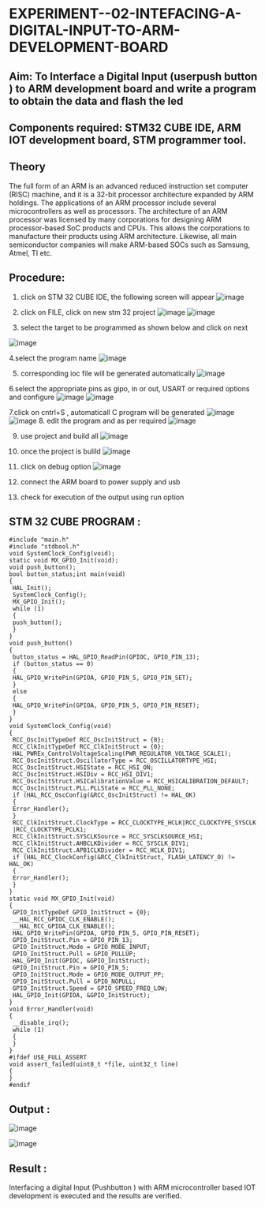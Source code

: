 # EXPERIMENT--02-INTEFACING-A-DIGITAL-INPUT-TO-ARM-DEVELOPMENT-BOARD
## Aim: To Interface a Digital Input  (userpush button  ) to ARM   development board and write a  program to obtain  the data and flash the led  
## Components required: STM32 CUBE IDE, ARM IOT development board,  STM programmer tool.
## Theory 
The full form of an ARM is an advanced reduced instruction set computer (RISC) machine, and it is a 32-bit processor architecture expanded by ARM holdings. The applications of an ARM processor include several microcontrollers as well as processors. The architecture of an ARM processor was licensed by many corporations for designing ARM processor-based SoC products and CPUs. This allows the corporations to manufacture their products using ARM architecture. Likewise, all main semiconductor companies will make ARM-based SOCs such as Samsung, Atmel, TI etc.

 
  
## Procedure:
 1. click on STM 32 CUBE IDE, the following screen will appear 
 ![image](https://user-images.githubusercontent.com/36288975/226189166-ac10578c-c059-40e7-8b80-9f84f64bf088.png)

 2. click on FILE, click on new stm 32 project 
 ![image](https://user-images.githubusercontent.com/36288975/226189215-2d13ebfb-507f-44fc-b772-02232e97c0e3.png)
![image](https://user-images.githubusercontent.com/36288975/226189230-bf2d90dd-9695-4aaf-b2a6-6d66454e81fc.png)
3. select the target to be programmed  as shown below and click on next 

![image](https://user-images.githubusercontent.com/36288975/226189280-ed5dcf1d-dd8d-43ae-815d-491085f4863b.png)

4.select the program name 
![image](https://user-images.githubusercontent.com/36288975/226189316-09832a30-4d1a-4d4f-b8ad-2dc28f137711.png)


5. corresponding ioc file will be generated automatically 
![image](https://user-images.githubusercontent.com/36288975/226189378-3abbdee2-0df6-470f-a3cd-79c74e3d3ad8.png)

6.select the appropriate pins as gipo, in or out, USART or required options and configure 
![image](https://user-images.githubusercontent.com/36288975/226189403-f7179f1a-3eae-4637-826b-ab4ec35ba1e1.png)
![image](https://user-images.githubusercontent.com/36288975/226189425-2b2414ce-49b3-4b61-a260-c658cb2e4152.png)


7.click on cntrl+S , automaticall C program will be generated 
![image](https://user-images.githubusercontent.com/36288975/226189443-8b43451d-0b14-47e4-a20b-cc09c6ad8458.png)
![image](https://user-images.githubusercontent.com/36288975/226189450-85ffa969-2ffb-4788-81e5-72d60fdda0f1.png)
8. edit the program and as per required 
![image](https://user-images.githubusercontent.com/36288975/226189461-a573e62f-a109-4631-a250-a20925758fe0.png)

9. use project and build all 
![image](https://user-images.githubusercontent.com/36288975/226189554-3f7101ac-3f41-48fc-abc7-480bd6218dec.png)
10. once the project is bulild 
![image](https://user-images.githubusercontent.com/36288975/226189577-c61cc1eb-3990-4968-8aa6-aefffc766b70.png)

11. click on debug option 
![image](https://user-images.githubusercontent.com/36288975/226189625-37daa9a3-62e9-42b5-a5ce-2ac63345905b.png)

12. connect the  ARM board to power supply and usb 


13. check for execution of the output using run option 



## STM 32 CUBE PROGRAM :
```
#include "main.h"
#include "stdbool.h"
void SystemClock_Config(void);
static void MX_GPIO_Init(void);
void push_button();
bool button_status;int main(void)
{
 HAL_Init();
 SystemClock_Config();
 MX_GPIO_Init();
 while (1)
 {
 push_button();
 }
}
void push_button()
{
 button_status = HAL_GPIO_ReadPin(GPIOC, GPIO_PIN_13);
 if (button_status == 0)
 {
 HAL_GPIO_WritePin(GPIOA, GPIO_PIN_5, GPIO_PIN_SET);
 }
 else
 {
 HAL_GPIO_WritePin(GPIOA, GPIO_PIN_5, GPIO_PIN_RESET);
 }
}
void SystemClock_Config(void)
{
 RCC_OscInitTypeDef RCC_OscInitStruct = {0};
 RCC_ClkInitTypeDef RCC_ClkInitStruct = {0};
 HAL_PWREx_ControlVoltageScaling(PWR_REGULATOR_VOLTAGE_SCALE1);
 RCC_OscInitStruct.OscillatorType = RCC_OSCILLATORTYPE_HSI;
 RCC_OscInitStruct.HSIState = RCC_HSI_ON;
 RCC_OscInitStruct.HSIDiv = RCC_HSI_DIV1;
 RCC_OscInitStruct.HSICalibrationValue = RCC_HSICALIBRATION_DEFAULT;
 RCC_OscInitStruct.PLL.PLLState = RCC_PLL_NONE;
 if (HAL_RCC_OscConfig(&RCC_OscInitStruct) != HAL_OK)
 {
 Error_Handler();
 }
 RCC_ClkInitStruct.ClockType = RCC_CLOCKTYPE_HCLK|RCC_CLOCKTYPE_SYSCLK
 |RCC_CLOCKTYPE_PCLK1;
 RCC_ClkInitStruct.SYSCLKSource = RCC_SYSCLKSOURCE_HSI;
 RCC_ClkInitStruct.AHBCLKDivider = RCC_SYSCLK_DIV1;
 RCC_ClkInitStruct.APB1CLKDivider = RCC_HCLK_DIV1;
 if (HAL_RCC_ClockConfig(&RCC_ClkInitStruct, FLASH_LATENCY_0) != HAL_OK)
 {
 Error_Handler();
 }
}
static void MX_GPIO_Init(void)
{
 GPIO_InitTypeDef GPIO_InitStruct = {0};
 __HAL_RCC_GPIOC_CLK_ENABLE();
 __HAL_RCC_GPIOA_CLK_ENABLE();
 HAL_GPIO_WritePin(GPIOA, GPIO_PIN_5, GPIO_PIN_RESET);
 GPIO_InitStruct.Pin = GPIO_PIN_13;
 GPIO_InitStruct.Mode = GPIO_MODE_INPUT;
 GPIO_InitStruct.Pull = GPIO_PULLUP;
 HAL_GPIO_Init(GPIOC, &GPIO_InitStruct);
 GPIO_InitStruct.Pin = GPIO_PIN_5;
 GPIO_InitStruct.Mode = GPIO_MODE_OUTPUT_PP;
 GPIO_InitStruct.Pull = GPIO_NOPULL;
 GPIO_InitStruct.Speed = GPIO_SPEED_FREQ_LOW;
 HAL_GPIO_Init(GPIOA, &GPIO_InitStruct);
}
void Error_Handler(void)
{
 __disable_irq();
 while (1)
 {
 }
}
#ifdef USE_FULL_ASSERT
void assert_failed(uint8_t *file, uint32_t line)
{
}
#endif
```

## Output  :

![image](https://github.com/Lingeswaran04/EXPERIMENT--02-INTEFACING-A-DIGITAL-INPUT-TO-ARM-DEVELOPMENT-BOARD/assets/119103865/b4298e4c-e60a-4d36-a33c-ecf1a6ee6fed)

 ![image](https://github.com/Lingeswaran04/EXPERIMENT--02-INTEFACING-A-DIGITAL-INPUT-TO-ARM-DEVELOPMENT-BOARD/assets/119103865/3dc266a9-837b-4811-b531-a699825fffc5)

  
## Result :
Interfacing a digital Input (Pushbutton ) with ARM microcontroller based IOT development is executed and the results are verified.
